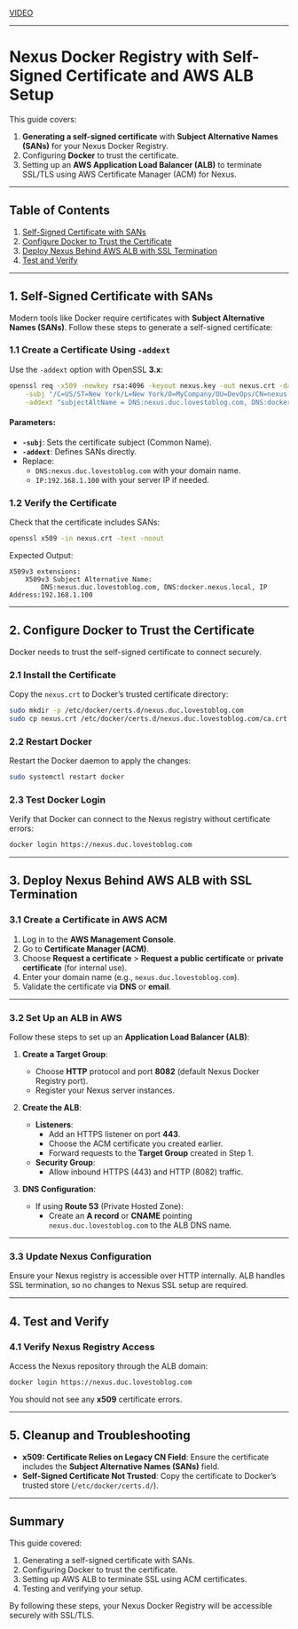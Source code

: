 [VIDEO](https://drive.google.com/file/d/1jD1UawSNVOV1oa6kS-OBDYAdpZytusq8/view?usp=sharing)

---

# **Nexus Docker Registry with Self-Signed Certificate and AWS ALB Setup**

This guide covers:
1. **Generating a self-signed certificate** with **Subject Alternative Names (SANs)** for your Nexus Docker Registry.
2. Configuring **Docker** to trust the certificate.
3. Setting up an **AWS Application Load Balancer (ALB)** to terminate SSL/TLS using AWS Certificate Manager (ACM) for Nexus.

---

## **Table of Contents**
1. [Self-Signed Certificate with SANs](#1-self-signed-certificate-with-sans)
2. [Configure Docker to Trust the Certificate](#2-configure-docker-to-trust-the-certificate)
3. [Deploy Nexus Behind AWS ALB with SSL Termination](#3-deploy-nexus-behind-aws-alb-with-ssl-termination)
4. [Test and Verify](#4-test-and-verify)

---

## **1. Self-Signed Certificate with SANs**

Modern tools like Docker require certificates with **Subject Alternative Names (SANs)**. Follow these steps to generate a self-signed certificate:

### **1.1 Create a Certificate Using `-addext`**
Use the `-addext` option with OpenSSL **3.x**:

```bash
openssl req -x509 -newkey rsa:4096 -keyout nexus.key -out nexus.crt -days 365 -nodes \
    -subj "/C=US/ST=New York/L=New York/O=MyCompany/OU=DevOps/CN=nexus.duc.lovestoblog.com" \
    -addext "subjectAltName = DNS:nexus.duc.lovestoblog.com, DNS:docker.nexus.local, IP:192.168.1.100"
```

#### **Parameters:**
- **`-subj`**: Sets the certificate subject (Common Name).
- **`-addext`**: Defines SANs directly.
- Replace:
   - `DNS:nexus.duc.lovestoblog.com` with your domain name.
   - `IP:192.168.1.100` with your server IP if needed.

### **1.2 Verify the Certificate**
Check that the certificate includes SANs:

```bash
openssl x509 -in nexus.crt -text -noout
```

Expected Output:
```plaintext
X509v3 extensions:
    X509v3 Subject Alternative Name:
        DNS:nexus.duc.lovestoblog.com, DNS:docker.nexus.local, IP Address:192.168.1.100
```

---

## **2. Configure Docker to Trust the Certificate**

Docker needs to trust the self-signed certificate to connect securely.

### **2.1 Install the Certificate**
Copy the `nexus.crt` to Docker’s trusted certificate directory:

```bash
sudo mkdir -p /etc/docker/certs.d/nexus.duc.lovestoblog.com
sudo cp nexus.crt /etc/docker/certs.d/nexus.duc.lovestoblog.com/ca.crt
```

### **2.2 Restart Docker**
Restart the Docker daemon to apply the changes:

```bash
sudo systemctl restart docker
```

### **2.3 Test Docker Login**
Verify that Docker can connect to the Nexus registry without certificate errors:

```bash
docker login https://nexus.duc.lovestoblog.com
```

---

## **3. Deploy Nexus Behind AWS ALB with SSL Termination**

### **3.1 Create a Certificate in AWS ACM**
1. Log in to the **AWS Management Console**.
2. Go to **Certificate Manager (ACM)**.
3. Choose **Request a certificate** > **Request a public certificate** or **private certificate** (for internal use).
4. Enter your domain name (e.g., `nexus.duc.lovestoblog.com`).
5. Validate the certificate via **DNS** or **email**.

---

### **3.2 Set Up an ALB in AWS**
Follow these steps to set up an **Application Load Balancer (ALB)**:

1. **Create a Target Group**:
   - Choose **HTTP** protocol and port **8082** (default Nexus Docker Registry port).
   - Register your Nexus server instances.

2. **Create the ALB**:
   - **Listeners**:
      - Add an HTTPS listener on port **443**.
      - Choose the ACM certificate you created earlier.
      - Forward requests to the **Target Group** created in Step 1.
   - **Security Group**:
      - Allow inbound HTTPS (443) and HTTP (8082) traffic.

3. **DNS Configuration**:
   - If using **Route 53** (Private Hosted Zone):
     - Create an **A record** or **CNAME** pointing `nexus.duc.lovestoblog.com` to the ALB DNS name.

---

### **3.3 Update Nexus Configuration**
Ensure your Nexus registry is accessible over HTTP internally. ALB handles SSL termination, so no changes to Nexus SSL setup are required.

---

## **4. Test and Verify**

### **4.1 Verify Nexus Registry Access**
Access the Nexus repository through the ALB domain:

```bash
docker login https://nexus.duc.lovestoblog.com
```

You should not see any **x509** certificate errors.

---

## **5. Cleanup and Troubleshooting**

- **x509: Certificate Relies on Legacy CN Field**:
   Ensure the certificate includes the **Subject Alternative Names (SANs)** field.
- **Self-Signed Certificate Not Trusted**:
   Copy the certificate to Docker’s trusted store (`/etc/docker/certs.d/`).

---

## **Summary**

This guide covered:
1. Generating a self-signed certificate with SANs.
2. Configuring Docker to trust the certificate.
3. Setting up AWS ALB to terminate SSL using ACM certificates.
4. Testing and verifying your setup.

By following these steps, your Nexus Docker Registry will be accessible securely with SSL/TLS.
